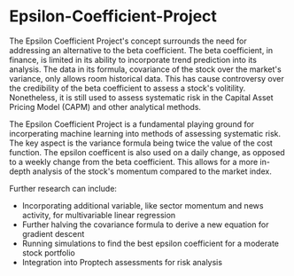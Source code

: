 # Epsilon-Coefficient-Project

The Epsilon Coefficient Project's concept surrounds the need for addressing an alternative to the beta coefficient. The beta coefficient, in finance, is limited in its ability to incorporate trend prediction into its analysis. The data in its formula, covariance of the stock over the market's variance, only allows room historical data. This has cause controversy over the credibility of the beta coefficient to assess a stock's volitility. Nonetheless, it is still used to assess systematic risk in the Capital Asset Pricing Model (CAPM) and other analytical methods.

The Epsilon Coefficient Project is a fundamental playing ground for incorperating machine learning into methods of assessing systematic risk. The key aspect is the variance formula being twice the value of the cost function. The epsilon coefficent is also used on a daily change, as opposed to a weekly change from the beta coefficient. This allows for a more in-depth analysis of the stock's momentum compared to the market index. 

Further research can include:
- Incorporating additional variable, like sector momentum and news activity, for multivariable linear regression
- Further halving the covariance formula to derive a new equation for gradient descent
- Running simulations to find the best epsilon coefficient for a moderate stock portfolio
- Integration into Proptech assessments for risk analysis
